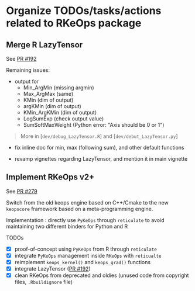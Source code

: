 # Organize TODOs/tasks/actions related to RKeOps package

## Merge R LazyTensor

See [PR #192](https://github.com/getkeops/keops/pull/192)

Remaining issues:

- output for
  + Min_ArgMin (missing argmin)
  + Max_ArgMax (same)
  + KMin (dim of output)
  + argKMin (dim of output)
  + KMin_ArgKMin (dim of output)
  + LogSumExp (check output value)
  + SumSoftMaxWeight (Python error: "Axis should be 0 or 1")

> More in [`dev/debug_LazyTensor.R`] and [`dev/debut_LazyTensor.py`]

- fix inline doc for min, max (following sum), and other default functions

- revamp vignettes regarding LazyTensor, and mention it in main vignette

## Implement RKeOps v2+

See [PR #279](https://github.com/getkeops/keops/pull/279)

Switch from the old keops engine based on C++/Cmake to the new `keopscore` framework based on a meta-programming engine.

Implementation : directly use `PyKeOps` through `reticulate` to avoid maintaining two different binders for Python and R

TODOs
- [x] proof-of-concept using `PyKeOps` from R through `reticulate`
- [x] integrate `PyKeOps` management inside `RKeOps` with `reticualte`
- [x] reimplement `keops_kernel()` and `keops_grad()` functions
- [x] integrate LazyTensor ([PR #192](https://github.com/getkeops/keops/pull/192))
- [x] clean RKeOps from deprecated and oldies (unused code from copyright files, `.Rbuildignore` file)
